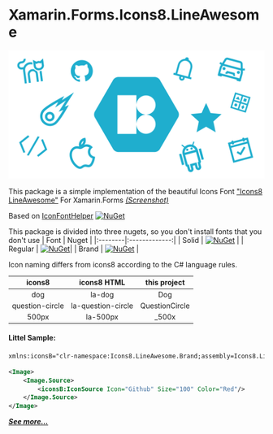 # Xamarin.Forms.Icons8.LineAwesome

![header](/header.svg)

This package is a simple implementation of the beautiful Icons Font ["Icons8 LineAwesome"](https://icons8.com/line-awesome) For Xamarin.Forms [*(Screenshot)*](https://raw.githubusercontent.com/dimonovdd/Xamarin.Forms.Icons8.LineAwesome/main/SampleImages/sample.jpg)

Based on [IconFontHelper](https://github.com/dimonovdd/Xamarin.Forms.IconFontHelper) [![NuGet](https://img.shields.io/nuget/v/Xamarin.Forms.IconFontHelper?style=plastic)](https://www.nuget.org/packages/Xamarin.Forms.IconFontHelper/)

This package is divided into three nugets, so you don't install fonts that you don't use
| Font    | Nuget         |
|:--------|:-------------:|
| Solid   | [![NuGet](https://img.shields.io/nuget/v/Xamarin.Forms.Icons8.LineAwesome.Solid?style=plastic)](https://www.nuget.org/packages/Xamarin.Forms.Icons8.LineAwesome.Solid/)    |
| Regular | [![NuGet](https://img.shields.io/nuget/v/Xamarin.Forms.Icons8.LineAwesome.Regular?style=plastic)](https://www.nuget.org/packages/Xamarin.Forms.Icons8.LineAwesome.Regular/)|
| Brand   | [![NuGet](https://img.shields.io/nuget/v/Xamarin.Forms.Icons8.LineAwesome.Brand?style=plastic)](https://www.nuget.org/packages/Xamarin.Forms.Icons8.LineAwesome.Brand/)    | 


Icon naming differs from icons8 according to the C# language rules.

| icons8         | icons8 HTML       | this project  |
|:--------------:|:-----------------:|:-------------:|
|dog             |la-dog             |Dog            |
|question-circle |la-question-circle |QuestionCircle |
|500px           |la-500px           |_500x          |

#### Littel Sample:
```xml
xmlns:iconsB="clr-namespace:Icons8.LineAwesome.Brand;assembly=Icons8.LineAwesome.Brand"
```
```xml
<Image>
    <Image.Source>
        <iconsB:IconSource Icon="Github" Size="100" Color="Red"/>
    </Image.Source>
</Image>
```
[***See more...***](https://github.com/dimonovdd/Xamarin.Forms.Icons8.LineAwesome/blob/main/src/LineAwesome.Sample/LineAwesome.Sample/MainPage.xaml)
